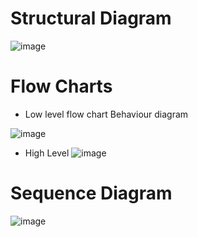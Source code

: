 # Structural Diagram

![image](https://user-images.githubusercontent.com/98792351/153596665-c57b69a5-edb9-4098-ab36-f234db5cd026.png)


# Flow Charts
* Low level flow chart Behaviour diagram

![image](https://user-images.githubusercontent.com/98792351/153597002-1c4d312f-bdaa-48aa-9719-c576e18fcab1.png)


* High Level
![image](https://user-images.githubusercontent.com/98792351/154534889-43da60c1-7d5f-410e-bfd0-8fa878cbd621.png)


# Sequence Diagram


![image](https://user-images.githubusercontent.com/98792351/154534724-3c22d9aa-baa5-4185-896d-b051990b084f.png)
